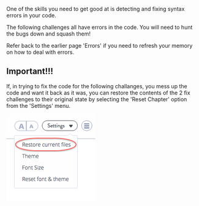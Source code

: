 One of the skills you need to get good at is detecting and fixing syntax errors in your code. 

The following challenges all have errors in the code. You will need to hunt the bugs down and squash them!

Refer back to the earlier page 'Errors' if you need to refresh your memory on how to deal with errors.

## Important!!!
If, in trying to fix the code for the following challanges, you mess up the code and want it back as it was, you can restore the contents of the 2 fix challenges to their original state by selecting the 'Reset Chapter' option from the 'Settings' menu.

![](.guides/img/reset-red-circle.png)


